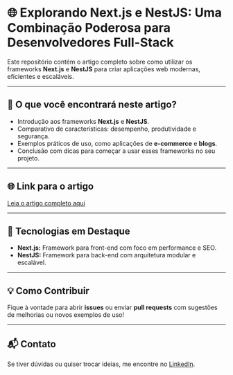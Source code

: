 # 🌐 Explorando Next.js e NestJS: Uma Combinação Poderosa para Desenvolvedores Full-Stack  

Este repositório contém o artigo completo sobre como utilizar os frameworks **Next.js** e **NestJS** para criar aplicações web modernas, eficientes e escaláveis.  

---

## 📄 O que você encontrará neste artigo?  

- Introdução aos frameworks **Next.js** e **NestJS**.  
- Comparativo de características: desempenho, produtividade e segurança.  
- Exemplos práticos de uso, como aplicações de **e-commerce** e **blogs**.  
- Conclusão com dicas para começar a usar esses frameworks no seu projeto.  
 

---

## 🌐 Link para o artigo  

[Leia o artigo completo aqui](https://web.dio.me/articles/desvendando-nextjs-e-nestjs-a-combinacao-perfeita-para-aplicacoes-full-stack-de-alto-desempenho?back=%2Farticles&page=1&order=oldest)


---

## 🔧 Tecnologias em Destaque  

- **Next.js:** Framework para front-end com foco em performance e SEO.  
- **NestJS:** Framework para back-end com arquitetura modular e escalável.  

---

## 💡 Como Contribuir  

Fique à vontade para abrir **issues** ou enviar **pull requests** com sugestões de melhorias ou novos exemplos de uso!  

---

## 📬 Contato  

Se tiver dúvidas ou quiser trocar ideias, me encontre no [LinkedIn](https://www.linkedin.com/in/ian-sousa08/).  
